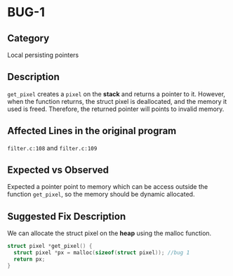 # BUG-1
## Category
Local persisting pointers

## Description
`get_pixel` creates a `pixel` on the **stack** and returns a pointer to it. However, when the function returns, the struct pixel is deallocated, and the memory it used is freed. Therefore, the returned pointer will points to invalid memory.

## Affected Lines in the original program
`filter.c:108` and `filter.c:109`

## Expected vs Observed
Expected a pointer point to memory which can be access outside the function `get_pixel`, so the memory should be dynamic allocated.

## Suggested Fix Description
We can allocate the struct pixel on the **heap** using the malloc function.
```c
struct pixel *get_pixel() {
  struct pixel *px = malloc(sizeof(struct pixel)); //bug 1
  return px;
}
```